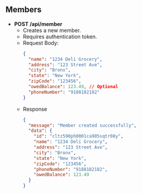 ## Members

- **POST /api/member**
  - Creates a new member.
  - Requires authentication token.
  - Request Body:
    ```json
    {
      "name": "1234 Deli Grocery",
      "address": "123 Street Ave",
      "city": "Bronx",
      "state": "New York",
      "zipCode": "123456",
      "owedBalance": 123.49, // Optional
      "phoneNumber": "9188182182"
    }
    ```
  - Response
    ```json
    {
      "message": "Member created successfully",
      "data": {
        "id": "cltz590ph0001ca905sqtr08y",
        "name": "1234 Deli Grocery",
        "address": "123 Street Ave",
        "city": "Bronx",
        "state": "New York",
        "zipCode": "123456",
        "phoneNumber": "9188182182",
        "owedBalance": 123.49
      }
    }
    ```
